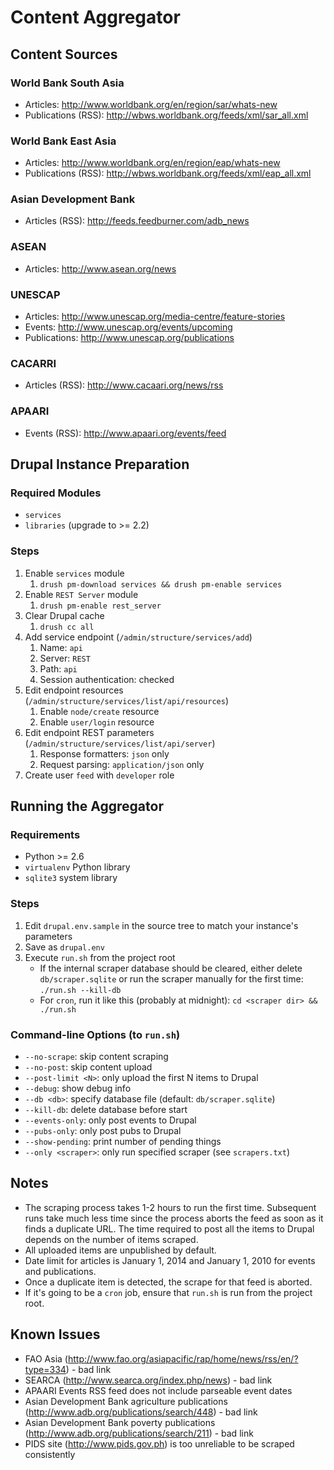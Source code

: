 Content Aggregator
==========================

Content Sources
---------------------
### World Bank South Asia
* Articles: <http://www.worldbank.org/en/region/sar/whats-new>
* Publications (RSS): <http://wbws.worldbank.org/feeds/xml/sar_all.xml>

### World Bank East Asia
* Articles: <http://www.worldbank.org/en/region/eap/whats-new>
* Publications (RSS): <http://wbws.worldbank.org/feeds/xml/eap_all.xml>

### Asian Development Bank
* Articles (RSS): <http://feeds.feedburner.com/adb_news>

### ASEAN
* Articles: <http://www.asean.org/news>

### UNESCAP
* Articles: <http://www.unescap.org/media-centre/feature-stories>
* Events: <http://www.unescap.org/events/upcoming>
* Publications: <http://www.unescap.org/publications>

### CACARRI
* Articles (RSS): <http://www.cacaari.org/news/rss>

### APAARI
* Events (RSS): <http://www.apaari.org/events/feed>

Drupal Instance Preparation
---------------------------

### Required Modules
* `services` 
* `libraries` (upgrade to >= 2.2)

### Steps
1. Enable `services` module
    1. `drush pm-download services && drush pm-enable services`
2. Enable `REST Server` module
    1. `drush pm-enable rest_server`
2. Clear Drupal cache
    1. `drush cc all`
3. Add service endpoint (`/admin/structure/services/add`)
    1. Name: `api`
    2. Server: `REST`
    3. Path: `api`
    4. Session authentication: checked
4. Edit endpoint resources (`/admin/structure/services/list/api/resources`)
    1. Enable `node/create` resource
    2. Enable `user/login` resource
5. Edit endpoint REST parameters (`/admin/structure/services/list/api/server`)
    1. Response formatters: `json` only
    2. Request parsing: `application/json` only
6. Create user `feed` with `developer` role

Running the Aggregator
----------------------

### Requirements
* Python >= 2.6
* `virtualenv` Python library
* `sqlite3` system library

### Steps  
1. Edit `drupal.env.sample` in the source tree to match your instance's parameters
2. Save as `drupal.env`
3. Execute `run.sh` from the project root
    * If the internal scraper database should be cleared, either delete `db/scraper.sqlite` or run the scraper manually for the first time: `./run.sh --kill-db`
    * For `cron`, run it like this (probably at midnight): `cd <scraper dir> && ./run.sh`

### Command-line Options (to `run.sh`)
* `--no-scrape`: skip content scraping
* `--no-post`: skip content upload
* `--post-limit <N>`: only upload the first N items to Drupal
* `--debug`: show debug info
* `--db <db>`: specify database file (default: `db/scraper.sqlite`)
* `--kill-db`: delete database before start
* `--events-only`: only post events to Drupal
* `--pubs-only`: only post pubs to Drupal
* `--show-pending`: print number of pending things
* `--only <scraper>`: only run specified scraper (see `scrapers.txt`)

Notes
-----  
* The scraping process takes 1-2 hours to run the first time. Subsequent runs take much less time since the process aborts the feed as soon as it finds a duplicate URL. The time required to post all the items to Drupal depends on the number of items scraped.
* All uploaded items are unpublished by default.
* Date limit for articles is January 1, 2014 and January 1, 2010 for events and publications.
* Once a duplicate item is detected, the scrape for that feed is aborted.
* If it's going to be a `cron` job, ensure that `run.sh` is run from the project root.

Known Issues
----
* FAO Asia (<http://www.fao.org/asiapacific/rap/home/news/rss/en/?type=334>) - bad link
* SEARCA (<http://www.searca.org/index.php/news>) - bad link
* APAARI Events RSS feed does not include parseable event dates
* Asian Development Bank agriculture publications (<http://www.adb.org/publications/search/448>) - bad link
* Asian Development Bank poverty publications (<http://www.adb.org/publications/search/211>) - bad link
* PIDS site (<http://www.pids.gov.ph>) is too unreliable to be scraped consistently
